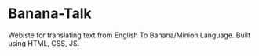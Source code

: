 # Banana-Talk
Webiste for translating text from English To Banana/Minion Language. Built using HTML, CSS, JS.
